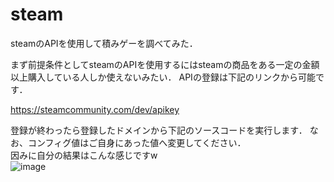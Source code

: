 # steam
steamのAPIを使用して積みゲーを調べてみた．

まず前提条件としてsteamのAPIを使用するにはsteamの商品をある一定の金額以上購入している人しか使えないみたい．
APIの登録は下記のリンクから可能です．

https://steamcommunity.com/dev/apikey

登録が終わったら登録したドメインから下記のソースコードを実行します．
なお、コンフィグ値はご自身にあった値へ変更してください．  
因みに自分の結果はこんな感じですw  
![image](https://github.com/user-attachments/assets/758a3dff-a4b3-4ffe-8c0d-ed684eaf8707)

